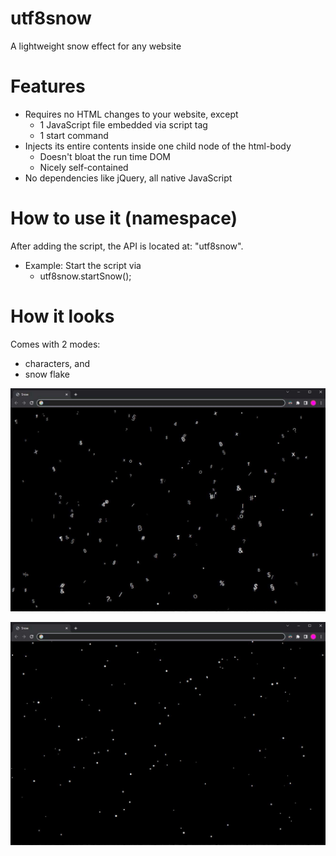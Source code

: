 # utf8snow
A lightweight snow effect for any website

# Features
* Requires no HTML changes to your website, except
  * 1 JavaScript file embedded via script tag
  * 1 start command
* Injects its entire contents inside one child node of the html-body
  * Doesn't bloat the run time DOM
  * Nicely self-contained
* No dependencies like jQuery, all native JavaScript

# How to use it (namespace)
After adding the script, the API is located at: "utf8snow".
* Example: Start the script via
  * utf8snow.startSnow();

# How it looks
Comes with 2 modes:
* characters, and
* snow flake

![Screenshot UTF8 mode](/github-resources/screenshot-utf8.jpg)

![Screenshot Classic mode](/github-resources/screenshot-classic.jpg)
